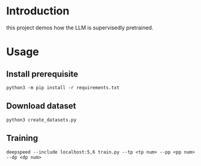 # Introduction

this project demos how the LLM is supervisedly pretrained.

# Usage

## Install prerequisite

```shell
python3 -m pip install -r requirements.txt
```

## Download dataset

```shell
python3 create_datasets.py
```

## Training

```shell
deepspeed --include localhost:5,6 train.py --tp <tp num> --pp <pp num> --dp <dp num>
```
